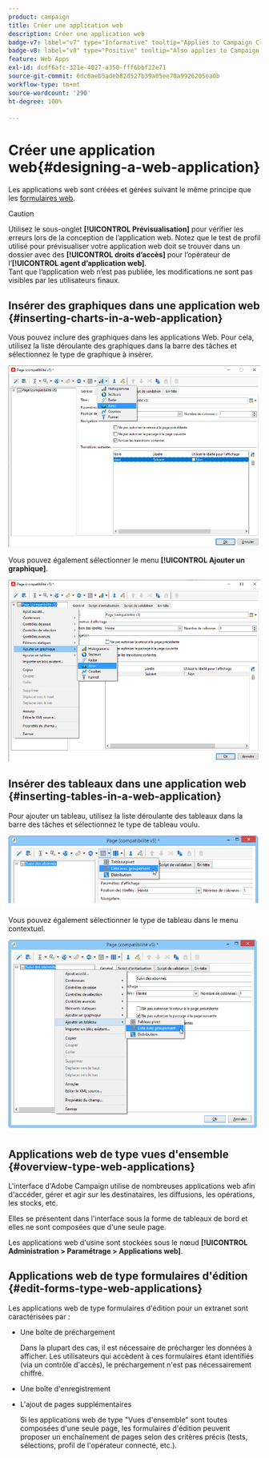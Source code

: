 ```yaml
---
product: campaign
title: Créer une application web
description: Créer une application web
badge-v7: label="v7" type="Informative" tooltip="Applies to Campaign Classic v7"
badge-v8: label="v8" type="Positive" tooltip="Also applies to Campaign v8"
feature: Web Apps
exl-id: dcdf6afc-321e-4027-a350-fff6bbf22e71
source-git-commit: 6dc6aeb5adeb82d527b39a05ee70a9926205ea0b
workflow-type: tm+mt
source-wordcount: '290'
ht-degree: 100%

---
```


# Créer une application web{#designing-a-web-application}



Les applications web sont créées et gérées suivant le même principe que les [formulaires web](about-web-forms.md).

>[!CAUTION]
>
>Utilisez le sous-onglet **[!UICONTROL Prévisualisation]** pour vérifier les erreurs lors de la conception de l’application web. Notez que le test de profil utilisé pour prévisualiser votre application web doit se trouver dans un dossier avec des **[!UICONTROL droits d’accès]** pour l’opérateur de l’**[!UICONTROL agent d’application web]**. </br>Tant que l’application web n’est pas publiée, les modifications ne sont pas visibles par les utilisateurs finaux.

## Insérer des graphiques dans une application web {#inserting-charts-in-a-web-application}

Vous pouvez inclure des graphiques dans les applications Web. Pour cela, utilisez la liste déroulante des graphiques dans la barre des tâches et sélectionnez le type de graphique à insérer.

![](assets/s_ncs_admin_webapps_bar_graph.png)

Vous pouvez également sélectionner le menu **[!UICONTROL Ajouter un graphique]**.

![](assets/s_ncs_admin_webapps_graph.png)

## Insérer des tableaux dans une application web {#inserting-tables-in-a-web-application}

Pour ajouter un tableau, utilisez la liste déroulante des tableaux dans la barre des tâches et sélectionnez le type de tableau voulu.

![](assets/s_ncs_admin_webapps_bar_table.png)

Vous pouvez également sélectionner le type de tableau dans le menu contextuel.

![](assets/s_ncs_admin_webapps_table.png)

## Applications web de type vues d&#39;ensemble {#overview-type-web-applications}

L&#39;interface d&#39;Adobe Campaign utilise de nombreuses applications web afin d&#39;accéder, gérer et agir sur les destinataires, les diffusions, les opérations, les stocks, etc.

Elles se présentent dans l&#39;interface sous la forme de tableaux de bord et elles ne sont composées que d&#39;une seule page.

Les applications web d&#39;usine sont stockées sous le nœud **[!UICONTROL Administration > Paramétrage > Applications web]**.

## Applications web de type formulaires d&#39;édition {#edit-forms-type-web-applications}

Les applications web de type formulaires d&#39;édition pour un extranet sont caractérisées par :

* Une boîte de préchargement

  Dans la plupart des cas, il est nécessaire de précharger les données à afficher. Les utilisateurs qui accèdent à ces formulaires étant identifiés (via un contrôle d&#39;accès), le préchargement n&#39;est pas nécessairement chiffré.

* Une boîte d&#39;enregistrement
* L&#39;ajout de pages supplémentaires

  Si les applications web de type &quot;Vues d&#39;ensemble&quot; sont toutes composées d&#39;une seule page, les formulaires d&#39;édition peuvent proposer un enchaînement de pages selon des critères précis (tests, sélections, profil de l&#39;opérateur connecté, etc.).

